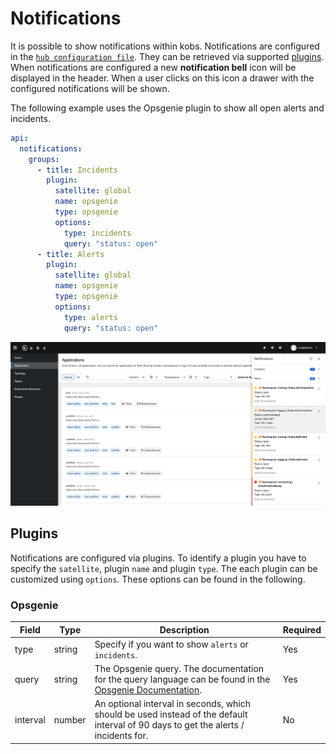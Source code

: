 # Notifications

It is possible to show notifications within kobs. Notifications are configured in the [`hub configuration file`](./hub.md). They can be retrieved via supported [plugins](#plugins). When notifications are configured a new **notification bell** icon will be displayed in the header. When a user clicks on this icon a drawer with the configured notifications will be shown.

The following example uses the Opsgenie plugin to show all open alerts and incidents.

```yaml
api:
  notifications:
    groups:
      - title: Incidents
        plugin:
          satellite: global
          name: opsgenie
          type: opsgenie
          options:
            type: incidents
            query: "status: open"
      - title: Alerts
        plugin:
          satellite: global
          name: opsgenie
          type: opsgenie
          options:
            type: alerts
            query: "status: open"
```

![Opsgenie](./assets/notifications-opsgenie.png)

## Plugins

Notifications are configured via plugins. To identify a plugin you have to specify the `satellite`, plugin `name` and plugin `type`. The each plugin can be customized using `options`. These options can be found in the following.

### Opsgenie

| Field | Type | Description | Required |
| ----- | ---- | ----------- | -------- |
| type | string | Specify if you want to show `alerts` or `incidents`. | Yes |
| query | string | The Opsgenie query. The documentation for the query language can be found in the [Opsgenie Documentation](https://support.atlassian.com/opsgenie/docs/search-queries-for-alerts/). | Yes |
| interval | number | An optional interval in seconds, which should be used instead of the default interval of 90 days to get the alerts / incidents for. | No |
